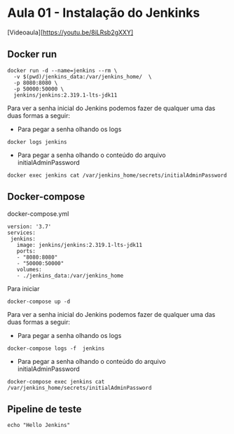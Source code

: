 # Aula 01 - Instalação do Jenkinks
[Videoaula][https://youtu.be/8iLRsb2gXXY]

## Docker run

```
docker run -d --name=jenkins --rm \
  -v $(pwd)/jenkins_data:/var/jenkins_home/  \
  -p 8080:8080 \
  -p 50000:50000 \
  jenkins/jenkins:2.319.1-lts-jdk11
```


Para ver a senha inicial do Jenkins podemos fazer de qualquer uma das duas formas a seguir:

- Para pegar a senha olhando os logs

```
docker logs jenkins
```

- Para pegar a senha olhando o conteúdo do arquivo initialAdminPassword

```
docker exec jenkins cat /var/jenkins_home/secrets/initialAdminPassword
```


## Docker-compose

docker-compose.yml
```
version: '3.7'
services:
 jenkins:
   image: jenkins/jenkins:2.319.1-lts-jdk11
   ports:
   - "8080:8080"
   - "50000:50000" 
   volumes:
   - ./jenkins_data:/var/jenkins_home
```

Para iniciar
```
docker-compose up -d
```

Para ver a senha inicial do Jenkins podemos fazer de qualquer uma das duas formas a seguir:

- Para pegar a senha olhando os logs

```
docker-compose logs -f  jenkins
```

- Para pegar a senha olhando o conteúdo do arquivo initialAdminPassword

```
docker-compose exec jenkins cat /var/jenkins_home/secrets/initialAdminPassword
```


## Pipeline de teste
```
echo "Hello Jenkins"
```
